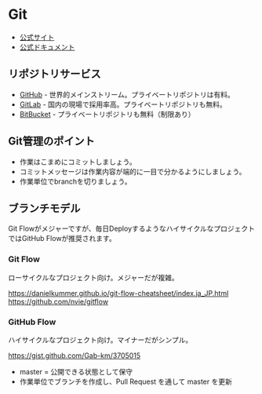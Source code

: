 # Git

- [公式サイト](https://git-scm.com/)
- [公式ドキュメント](https://git-scm.com/book/ja/v2)

## リポジトリサービス

- [GitHub](https://github.com) - 世界的メインストリーム。プライベートリポジトリは有料。
- [GitLab](https://about.gitlab.com/) - 国内の現場で採用率高。プライベートリポジトリも無料。
- [BitBucket](https://bitbucket.org/product) - プライベートリポジトリも無料（制限あり）

## Git管理のポイント

- 作業はこまめにコミットしましょう。
- コミットメッセージは作業内容が端的に一目で分かるようにしましょう。
- 作業単位でbranchを切りましょう。

## ブランチモデル

Git Flowがメジャーですが、毎日DeployするようなハイサイクルなプロジェクトではGitHub Flowが推奨されます。

### Git Flow

ローサイクルなプロジェクト向け。メジャーだが複雑。

https://danielkummer.github.io/git-flow-cheatsheet/index.ja_JP.html
https://github.com/nvie/gitflow

### GitHub Flow

ハイサイクルなプロジェクト向け。マイナーだがシンプル。

https://gist.github.com/Gab-km/3705015

- master = 公開できる状態として保守
- 作業単位でブランチを作成し、Pull Request を通して master を更新